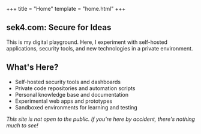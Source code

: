 +++
title = "Home"
template = "home.html"
+++

<h2>sek4.com: Secure for Ideas</h2>
<p>
    This is my digital playground. Here, I experiment with self-hosted applications, security tools, and new technologies in a private environment.
</p>
<h2>What's Here?</h2>
<ul class="apps-list">
    <li>Self-hosted security tools and dashboards</li>
    <li>Private code repositories and automation scripts</li>
    <li>Personal knowledge base and documentation</li>
    <li>Experimental web apps and prototypes</li>
    <li>Sandboxed environments for learning and testing</li>
</ul>
<em>This site is not open to the public. If you're here by accident, there's nothing much to see!</em>